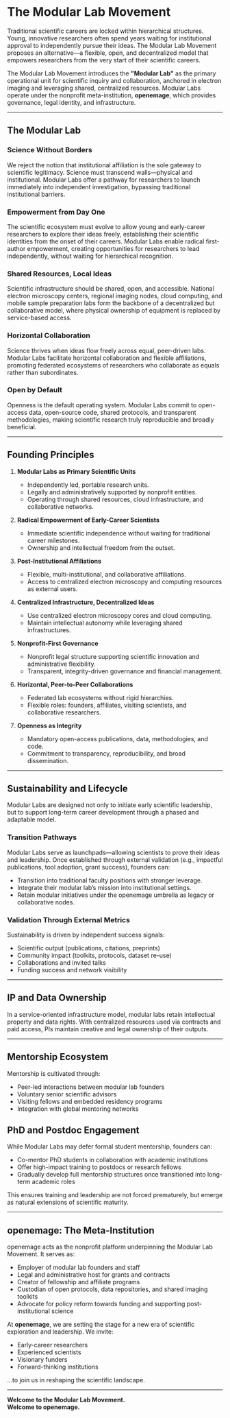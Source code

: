 # The Modular Lab Movement

Traditional scientific careers are locked within hierarchical structures. Young, innovative researchers often spend years waiting for institutional approval to independently pursue their ideas. The Modular Lab Movement proposes an alternative—a flexible, open, and decentralized model that empowers researchers from the very start of their scientific careers.

The Modular Lab Movement introduces the **"Modular Lab"** as the primary operational unit for scientific inquiry and collaboration, anchored in electron imaging and leveraging shared, centralized resources. Modular Labs operate under the nonprofit meta-institution, **openemage**, which provides governance, legal identity, and infrastructure.

---

## The Modular Lab

### Science Without Borders

We reject the notion that institutional affiliation is the sole gateway to scientific legitimacy. Science must transcend walls—physical and institutional. Modular Labs offer a pathway for researchers to launch immediately into independent investigation, bypassing traditional institutional barriers.

### Empowerment from Day One

The scientific ecosystem must evolve to allow young and early-career researchers to explore their ideas freely, establishing their scientific identities from the onset of their careers. Modular Labs enable radical first-author empowerment, creating opportunities for researchers to lead independently, without waiting for hierarchical recognition.

### Shared Resources, Local Ideas

Scientific infrastructure should be shared, open, and accessible. National electron microscopy centers, regional imaging nodes, cloud computing, and mobile sample preparation labs form the backbone of a decentralized but collaborative model, where physical ownership of equipment is replaced by service-based access.

### Horizontal Collaboration

Science thrives when ideas flow freely across equal, peer-driven labs. Modular Labs facilitate horizontal collaboration and flexible affiliations, promoting federated ecosystems of researchers who collaborate as equals rather than subordinates.

### Open by Default

Openness is the default operating system. Modular Labs commit to open-access data, open-source code, shared protocols, and transparent methodologies, making scientific research truly reproducible and broadly beneficial.

---

## Founding Principles

1. **Modular Labs as Primary Scientific Units**  
   - Independently led, portable research units.  
   - Legally and administratively supported by nonprofit entities.  
   - Operating through shared resources, cloud infrastructure, and collaborative networks.

2. **Radical Empowerment of Early-Career Scientists**  
   - Immediate scientific independence without waiting for traditional career milestones.  
   - Ownership and intellectual freedom from the outset.

3. **Post-Institutional Affiliations**  
   - Flexible, multi-institutional, and collaborative affiliations.  
   - Access to centralized electron microscopy and computing resources as external users.

4. **Centralized Infrastructure, Decentralized Ideas**  
   - Use centralized electron microscopy cores and cloud computing.  
   - Maintain intellectual autonomy while leveraging shared infrastructures.

5. **Nonprofit-First Governance**  
   - Nonprofit legal structure supporting scientific innovation and administrative flexibility.  
   - Transparent, integrity-driven governance and financial management.

6. **Horizontal, Peer-to-Peer Collaborations**  
   - Federated lab ecosystems without rigid hierarchies.  
   - Flexible roles: founders, affiliates, visiting scientists, and collaborative researchers.

7. **Openness as Integrity**  
   - Mandatory open-access publications, data, methodologies, and code.  
   - Commitment to transparency, reproducibility, and broad dissemination.

---

## Sustainability and Lifecycle

Modular Labs are designed not only to initiate early scientific leadership, but to support long-term career development through a phased and adaptable model.

### Transition Pathways

Modular Labs serve as launchpads—allowing scientists to prove their ideas and leadership. Once established through external validation (e.g., impactful publications, tool adoption, grant success), founders can:

- Transition into traditional faculty positions with stronger leverage.  
- Integrate their modular lab’s mission into institutional settings.  
- Retain modular initiatives under the openemage umbrella as legacy or collaborative nodes.

### Validation Through External Metrics

Sustainability is driven by independent success signals:

- Scientific output (publications, citations, preprints)  
- Community impact (toolkits, protocols, dataset re-use)  
- Collaborations and invited talks  
- Funding success and network visibility

---

## IP and Data Ownership

In a service-oriented infrastructure model, modular labs retain intellectual property and data rights. With centralized resources used via contracts and paid access, PIs maintain creative and legal ownership of their outputs.

---

## Mentorship Ecosystem

Mentorship is cultivated through:

- Peer-led interactions between modular lab founders  
- Voluntary senior scientific advisors  
- Visiting fellows and embedded residency programs  
- Integration with global mentoring networks

## PhD and Postdoc Engagement

While Modular Labs may defer formal student mentorship, founders can:

- Co-mentor PhD students in collaboration with academic institutions  
- Offer high-impact training to postdocs or research fellows  
- Gradually develop full mentorship structures once transitioned into long-term academic roles

This ensures training and leadership are not forced prematurely, but emerge as natural extensions of scientific maturity.

---

## openemage: The Meta-Institution

openemage acts as the nonprofit platform underpinning the Modular Lab Movement. It serves as:

- Employer of modular lab founders and staff  
- Legal and administrative host for grants and contracts  
- Creator of fellowship and affiliate programs  
- Custodian of open protocols, data repositories, and shared imaging toolkits  
- Advocate for policy reform towards funding and supporting post-institutional science

At **openemage**, we are setting the stage for a new era of scientific exploration and leadership. We invite:

- Early-career researchers  
- Experienced scientists  
- Visionary funders  
- Forward-thinking institutions  

...to join us in reshaping the scientific landscape.

---

**Welcome to the Modular Lab Movement.**  
**Welcome to openemage.**
